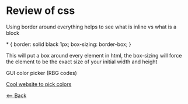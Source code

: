 # Review of css


Using border around everything helps to see what is inline vs what is a block

 &#42; {
        border: solid black 1px;
        box-sizing: border-box;
    }

This will put a box around every element in html, the box-sizing will force the element to be the exact size of your initial width and height

GUI color picker (RBG codes)

[Cool website to pick colors](https://color.adobe.com/create/color-wheel)

[<== Back](README.md)